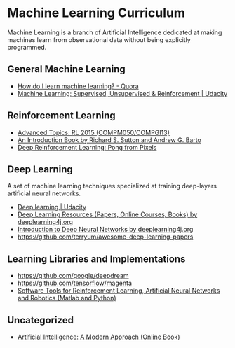 # Machine Learning Curriculum
Machine Learning is a branch of Artificial Intelligence dedicated at making machines learn from observational data without being explicitly programmed.

## General Machine Learning
 * [How do I learn machine learning? - Quora](https://www.quora.com/How-do-I-learn-machine-learning-1)
 * [Machine Learning: Supervised, Unsupervised & Reinforcement | Udacity](https://www.udacity.com/course/machine-learning--ud262)

## Reinforcement Learning
 * [Advanced Topics: RL 2015 (COMPM050/COMPGI13)](http://www0.cs.ucl.ac.uk/staff/D.Silver/web/Teaching.html)
 * [An Introduction Book by Richard S. Sutton and Andrew G. Barto](https://webdocs.cs.ualberta.ca/~sutton/book/ebook/the-book.html)
 * [Deep Reinforcement Learning: Pong from Pixels](http://karpathy.github.io/2016/05/31/rl/)

## Deep Learning
A set of machine learning techniques specialized at training deep-layers artificial neural networks.
 * [Deep learning | Udacity](https://www.udacity.com/course/deep-learning--ud730)
 * [Deep Learning Resources (Papers, Online Courses, Books) by deeplearning4j.org](http://deeplearning4j.org/deeplearningpapers.html)
 * [Introduction to Deep Neural Networks by deeplearning4j.org](http://deeplearning4j.org/neuralnet-overview.html)
 * https://github.com/terryum/awesome-deep-learning-papers
 
## Learning Libraries and Implementations
 * https://github.com/google/deepdream
 * https://github.com/tensorflow/magenta
 * [Software Tools for Reinforcement Learning, Artificial Neural Networks and Robotics (Matlab and Python)](http://jamh-web.appspot.com/download.htm)
 
## Uncategorized
 * [Artificial Intelligence: A Modern Approach (Online Book)](http://aima.cs.berkeley.edu/)